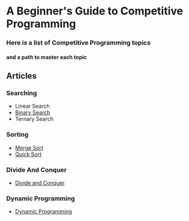 # A Beginner's Guide to Competitive Programming
### Here is a list of Competitive Programming topics
#### and a path to master each topic


## Articles

### Searching
- Linear Search
- [Binary Search](BinarySearch/binarysearch.md)
- Ternary Search

### Sorting
- [Merge Sort](Sorting/MergeSort/mergesort.md)
- [Quick Sort](Sorting/QuickSort/quicksort.md)

### Divide And Conquer
- [Divide and Conquer](divideAndConquer/divideAndConquer.md)

### Dynamic Programming
- [Dynamic Programming](DynamicProgramming/dynamicprogramming.md)
